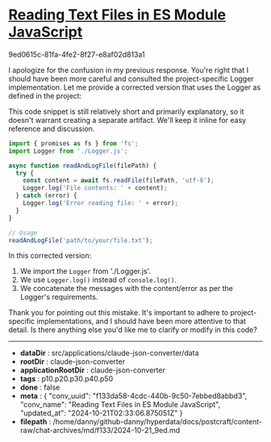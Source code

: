 # [Reading Text Files in ES Module JavaScript](https://claude.ai/chat/f133da58-4cdc-440b-9c50-7ebbed8abbd3)

9ed0615c-81fa-4fe2-8f27-e8af02d813a1

 I apologize for the confusion in my previous response. You're right that I should have been more careful and consulted the project-specific Logger implementation. Let me provide a corrected version that uses the Logger as defined in the project:

<antThinking>This code snippet is still relatively short and primarily explanatory, so it doesn't warrant creating a separate artifact. We'll keep it inline for easy reference and discussion.</antThinking>

```javascript
import { promises as fs } from 'fs';
import Logger from './Logger.js';

async function readAndLogFile(filePath) {
  try {
    const content = await fs.readFile(filePath, 'utf-8');
    Logger.log('File contents: ' + content);
  } catch (error) {
    Logger.log('Error reading file: ' + error);
  }
}

// Usage
readAndLogFile('path/to/your/file.txt');
```

In this corrected version:

1. We import the `Logger` from './Logger.js'.
2. We use `Logger.log()` instead of `console.log()`.
3. We concatenate the messages with the content/error as per the Logger's requirements.

Thank you for pointing out this mistake. It's important to adhere to project-specific implementations, and I should have been more attentive to that detail. Is there anything else you'd like me to clarify or modify in this code?

---

* **dataDir** : src/applications/claude-json-converter/data
* **rootDir** : claude-json-converter
* **applicationRootDir** : claude-json-converter
* **tags** : p10.p20.p30.p40.p50
* **done** : false
* **meta** : {
  "conv_uuid": "f133da58-4cdc-440b-9c50-7ebbed8abbd3",
  "conv_name": "Reading Text Files in ES Module JavaScript",
  "updated_at": "2024-10-21T02:33:06.875051Z"
}
* **filepath** : /home/danny/github-danny/hyperdata/docs/postcraft/content-raw/chat-archives/md/f133/2024-10-21_9ed.md